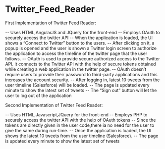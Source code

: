 # Twitter_Feed_Reader
First Implementation of Twitter Feed Reader:

-- Uses HTML,AngularJS and JQuery for the front-end
-- Employs OAuth to securely access the twitter API
-- When the application is loaded, the UI shows a “Connect to Twitter” button to the users. 
-- After clicking on it, a popup is opened and the user is shown a Twitter login screen to authorize the application to access the timeline 
   of the twitter page that the user follows.
-- OAuth is used to provide secure authorized access to the Twitter API. It connects to the Twitter API with the help of secure tokens
   obtained while creating a web application in the twitter page.
-- OAuth doesn’t require users to provide their password to third-party applications and this increases the account security.
-- After logging in, latest 10 tweets from the user timeline (Salesforce) will be loaded.
-- The page is updated every minute to show the latest set of tweets
-- The “Sign out” button will let the user to log out of the application

Second Implementation of Twitter Feed Reader:

-- Uses HTML,Javascript,JQuery for the front-end
-- Employs PHP to securely access the twitter API with the help of OAuth tokens
-- Since the tokens are directly given in the user code,there ia no need for the user to give the same during run-time.
-- Once the application is loaded, the UI shows the latest 10 tweets from the user timeline (Salesforce).
-- The page is updated every minute to show the latest set of tweets

